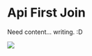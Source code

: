 Api First Join
==============



Need content... writing. :D

![](http://www.reactiongifs.com/wp-content/uploads/2013/02/mondays.gif)

